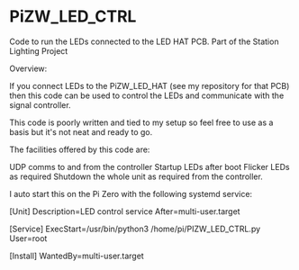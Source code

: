 # PiZW_LED_CTRL

Code to run the LEDs connected to the LED HAT PCB. Part of the Station Lighting Project

Overview:

If you connect LEDs to the PiZW_LED_HAT (see my repository for that PCB) then this code can be used to control the LEDs and communicate with the signal controller.

This code is poorly written and tied to my setup so feel free to use as a basis but it's not neat and ready to go.

The facilities offered by this code are:

UDP comms to and from the controller
Startup LEDs after boot
Flicker LEDs as required
Shutdown the whole unit as required from the controller.

I auto start this on the Pi Zero with the following systemd service:


[Unit]
Description=LED control service
After=multi-user.target

[Service]
ExecStart=/usr/bin/python3 /home/pi/PIZW_LED_CTRL.py
User=root

[Install]
WantedBy=multi-user.target

